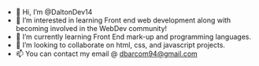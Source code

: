 - 👋 Hi, I’m @DaltonDev14
- 👀 I’m interested in learning Front end web development along with becoming involved in the WebDev community!
- 🌱 I’m currently learning Front End mark-up and programming languages. 
- 💞️ I’m looking to collaborate on html, css, and javascript projects.
- 📫 You can contact my email @ dbarcom94@gmail.com

<!---
DaltonDev14/DaltonDev14 is a ✨ special ✨ repository because its `README.md` (this file) appears on your GitHub profile.
You can click the Preview link to take a look at your changes.
--->
